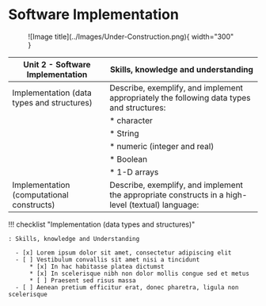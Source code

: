 # Software Implementation

<figure markdown="span">
  ![Image title](../Images/Under-Construction.png){ width="300" }
  <figcaption></figcaption>
</figure>

| Unit 2 - Software Implementation                  | Skills, knowledge and understanding                                                                 |
| --------------------------------------------------| --------------------------------------------------------------------------------------------------- |
| Implementation (data types and structures)        | Describe, exemplify, and implement appropriately the following data types and structures:           |
|                                                   |* character                                                                                          |
|                                                   |* String                                                                                             |
|                                                   |* numeric (integer and real)                                                                         |
|                                                   |* Boolean                                                                                            |
|                                                   |* 1-D arrays                                                                                         |
|Implementation (computational constructs)          |Describe, exemplify, and implement the appropriate constructs in a high-level (textual) language: 

!!! checklist "Implementation (data types and structures)"

    : Skills, knowledge and Understanding  
    
      - [x] Lorem ipsum dolor sit amet, consectetur adipiscing elit
      - [ ] Vestibulum convallis sit amet nisi a tincidunt
          * [x] In hac habitasse platea dictumst
          * [x] In scelerisque nibh non dolor mollis congue sed et metus
          * [ ] Praesent sed risus massa
      - [ ] Aenean pretium efficitur erat, donec pharetra, ligula non scelerisque



